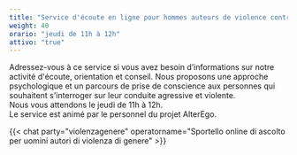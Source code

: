```yaml
---
title: "Service d'écoute en ligne pour hommes auteurs de violence contre des femmes"
weight: 40
orario: "jeudi de 11h à 12h"
attivo: "true"
---
```


Adressez-vous à ce service si vous avez besoin d’informations sur notre activité d'écoute, orientation et conseil. Nous proposons une approche psychologique et un parcours de prise de conscience aux personnes qui souhaitent s'interroger sur leur conduite agressive et violente.  
Nous vous attendons le jeudi de 11h à 12h.  
Le service est animé par le personnel du projet AlterEgo.

{{< chat party="violenzagenere" operatorname="Sportello online di ascolto per uomini autori di violenza di genere" >}}
